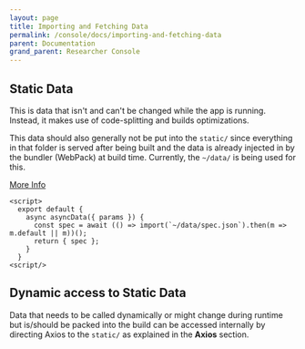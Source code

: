 ```yaml
---
layout: page
title: Importing and Fetching Data
permalink: /console/docs/importing-and-fetching-data
parent: Documentation
grand_parent: Researcher Console
---
```

## Static Data
This is data that isn't and can't be changed while the app is running. Instead, it makes use of code-splitting and builds optimizations.

This data should also generally not be put into the `static/` since everything in that folder is served after being built and the data is already injected in by the bundler (WebPack) at build time. Currently, the `~/data/` is being used for this.

[More Info](https://github.com/nuxt/nuxt.js/issues/123)

```
<script>
  export default {
    async asyncData({ params }) {
      const spec = await (() => import(`~/data/spec.json`).then(m => m.default || m))();
      return { spec };
    }
  }
<script/>
```

## Dynamic access to Static Data
Data that needs to be called dynamically or might change during runtime but is/should be packed into the build can be accessed internally by directing Axios to the `static/` as explained in the **Axios** section.

